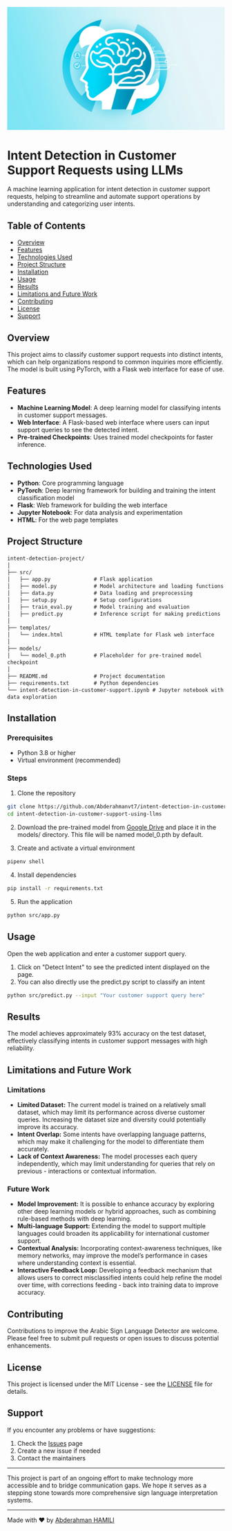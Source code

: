 ![Banner](./logo.png)

# Intent Detection in Customer Support Requests using LLMs

A machine learning application for intent detection in customer support requests, helping to streamline and automate support operations by understanding and categorizing user intents.

## Table of Contents

- [Overview](#overview)
- [Features](#features)
- [Technologies Used](#technologies-used)
- [Project Structure](#project-structure)
- [Installation](#installation)
- [Usage](#usage)
- [Results](#results)
- [Limitations and Future Work](#limitations-and-future-work)
- [Contributing](#contributing)
- [License](#license)
- [Support](#support)

## Overview

This project aims to classify customer support requests into distinct intents, which can help organizations respond to common inquiries more efficiently. The model is built using PyTorch, with a Flask web interface for ease of use.

## Features

- **Machine Learning Model**: A deep learning model for classifying intents in customer support messages.
- **Web Interface**: A Flask-based web interface where users can input support queries to see the detected intent.
- **Pre-trained Checkpoints**: Uses trained model checkpoints for faster inference.

## Technologies Used

- **Python**: Core programming language
- **PyTorch**: Deep learning framework for building and training the intent classification model
- **Flask**: Web framework for building the web interface
- **Jupyter Notebook**: For data analysis and experimentation
- **HTML**: For the web page templates

## Project Structure

```plaintext
intent-detection-project/
│
├── src/
│   ├── app.py              # Flask application
│   ├── model.py            # Model architecture and loading functions
│   ├── data.py             # Data loading and preprocessing
│   ├── setup.py            # Setup configurations
│   ├── train_eval.py       # Model training and evaluation
│   ├── predict.py          # Inference script for making predictions
│
├── templates/
│   └── index.html          # HTML template for Flask web interface
│
├── models/
│   └── model_0.pth         # Placeholder for pre-trained model checkpoint
│
├── README.md               # Project documentation
├── requirements.txt        # Python dependencies
└── intent-detection-in-customer-support.ipynb # Jupyter notebook with data exploration
```

## Installation

### Prerequisites

- Python 3.8 or higher
- Virtual environment (recommended)

### Steps

1. Clone the repository

```bash
git clone https://github.com/Abderahmanvt7/intent-detection-in-customer-support-using-llms.git
cd intent-detection-in-customer-support-using-llms
```

2. Download the pre-trained model from [Google Drive](https://drive.google.com/file/d/1mDAeiSWxFo_hSf_a4fx3Nggxbx36f0-e/view?usp=drive_link) and place it in the models/ directory. This file will be named model_0.pth by default.

3. Create and activate a virtual environment

```bash
pipenv shell
```

4. Install dependencies

```bash
pip install -r requirements.txt
```

5. Run the application

```bash
python src/app.py
```

## Usage

Open the web application and enter a customer support query.

1. Click on "Detect Intent" to see the predicted intent displayed on the page.
2. You can also directly use the predict.py script to classify an intent

```bash
python src/predict.py --input "Your customer support query here"
```

## Results

The model achieves approximately 93% accuracy on the test dataset, effectively classifying intents in customer support messages with high reliability.

## Limitations and Future Work

### Limitations

- **Limited Dataset:** The current model is trained on a relatively small dataset, which may limit its performance across diverse customer queries. Increasing the dataset size and diversity could potentially improve its accuracy.
- **Intent Overlap:** Some intents have overlapping language patterns, which may make it challenging for the model to differentiate them accurately.
- **Lack of Context Awareness:** The model processes each query independently, which may limit understanding for queries that rely on previous - interactions or contextual information.

### Future Work

- **Model Improvement:** It is possible to enhance accuracy by exploring other deep learning models or hybrid approaches, such as combining rule-based methods with deep learning.
- **Multi-language Support:** Extending the model to support multiple languages could broaden its applicability for international customer support.
- **Contextual Analysis:** Incorporating context-awareness techniques, like memory networks, may improve the model’s performance in cases where understanding context is essential.
- **Interactive Feedback Loop:** Developing a feedback mechanism that allows users to correct misclassified intents could help refine the model over time, with corrections feeding - back into training data to improve accuracy.

## Contributing

Contributions to improve the Arabic Sign Language Detector are welcome. Please feel free to submit pull requests or open issues to discuss potential enhancements.

## License

This project is licensed under the MIT License - see the [LICENSE](LICENSE) file for details.

## Support

If you encounter any problems or have suggestions:

1. Check the [Issues](https://github.com/Abderahmanvt7/intent-detection-in-customer-support-using-llms/issues) page
2. Create a new issue if needed
3. Contact the maintainers

---

This project is part of an ongoing effort to make technology more accessible and to bridge communication gaps. We hope it serves as a stepping stone towards more comprehensive sign language interpretation systems.

---

Made with ❤️ by [Abderahman HAMILI](https://abderahmanhamili.vercel.app/)
